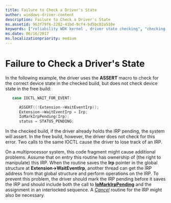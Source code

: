```yaml
---
title: Failure to Check a Driver's State
author: windows-driver-content
description: Failure to Check a Driver's State
ms.assetid: 963f79f6-2282-41bd-9cf4-bd5bc02a510e
keywords: ["reliability WDK kernel , driver state checking", "checking driver states", "driver state checking", "verifying driver states", "correct device states WDK kernel", "device states WDK kernel"]
ms.date: 06/16/2017
ms.localizationpriority: medium
---
```


# Failure to Check a Driver's State





In the following example, the driver uses the **ASSERT** macro to check for the correct device state in the checked build, but does not check device state in the free build:

```cpp
   case IOCTL_WAIT_FOR_EVENT:

      ASSERT((!Extension->WaitEventIrp));
      Extension->WaitEventIrp = Irp;
      IoMarkIrpPending(Irp);
      status = STATUS_PENDING;
```

In the checked build, if the driver already holds the IRP pending, the system will assert. In the free build, however, the driver does not check for this error. Two calls to the same IOCTL cause the driver to lose track of an IRP.

On a multiprocessor system, this code fragment might cause additional problems. Assume that on entry this routine has ownership of (the right to manipulate) this IRP. When the routine saves the **Irp** pointer in the global structure at **Extension-&gt;WaitEventIrp**, another thread can get the IRP address from that global structure and perform operations on the IRP. To prevent this problem, the driver should mark the IRP pending before it saves the IRP and should include both the call to [**IoMarkIrpPending**](https://msdn.microsoft.com/library/windows/hardware/ff549422) and the assignment in an interlocked sequence. A [*Cancel*](https://msdn.microsoft.com/library/windows/hardware/ff540742) routine for the IRP might also be necessary.

 

 





